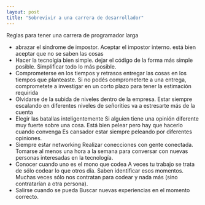 ```yaml
---
layout: post
title: "Sobrevivir a una carrera de desarrollador"
---
```

Reglas para tener una carrera de programador larga<!--more-->

- abrazar el sindrome de impostor. Aceptar el impostor interno.
    está bien aceptar que no se saben las cosas
- Hacer la tecnolgía bien simple.
    dejar el código de la forma más simple posible. Simplificar todo lo más posible.
- Comprometerse en los tiempos y retrasos
    entregar las cosas en los tiempos que planteaste.
    Si no podés comprometerte a una entrega, comprometete a investigar en un corto plazo para tener la estimación requirida
- Olvidarse de la subida de niveles dentro de la empresa.
    Estar siempre escalando en diferentes niveles de señorities va a estresarte más de la cuenta
- Elegir las batallas inteligentemente
    Si alguien tiene una opinión diferente muy fuerte sobre una cosa. Está bien pelear pero hay que hacerlo cuando convenga
    Es cansador estar siempre peleando por diferentes opiniones.
- Siempre estar networking
    Realizar conecciones con gente conectada. Tomarse al menos una hora a la semana para conversar con nuevas personas interesadas en la tecnología.
- Conocer cuando uno es el mono que codea
    A veces tu trabajo se trata de sólo codear lo que otros día. Saben identificar esos momentos. Muchas veces sólo nos contratan para codear y nada más (sino contratarían a otra persona).
- Salirse cuando se pueda
    Buscar nuevas experiencias en el momento correcto.
